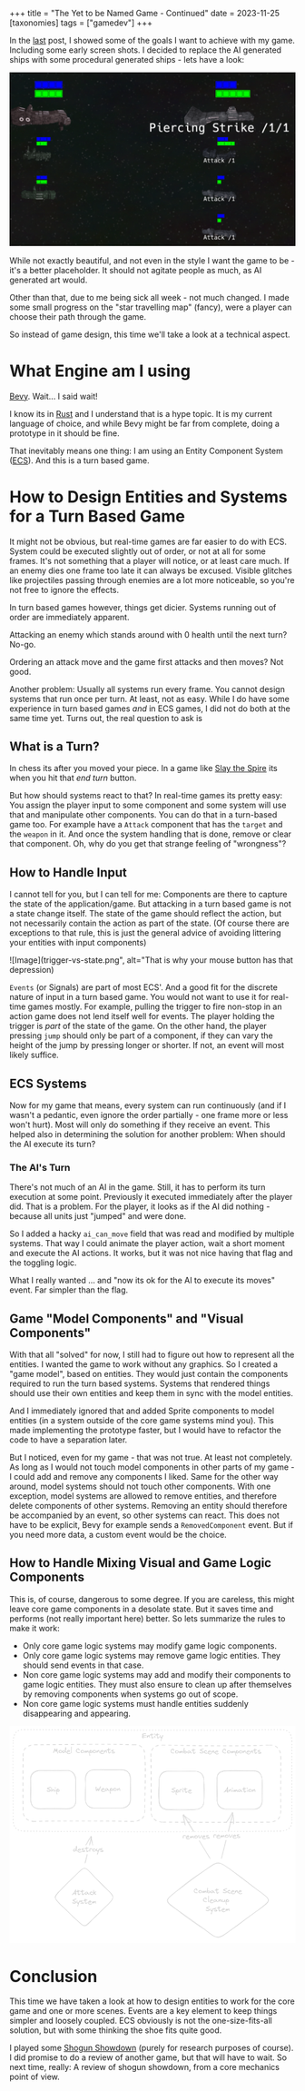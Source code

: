 +++
title = "The Yet to be Named Game - Continued"
date = 2023-11-25
[taxonomies]
tags = ["gamedev"]
+++

In the [last](@unnamed-game/index.md) post, I showed some of the goals I want to achieve with my game. Including some early screen shots. I decided to replace the AI generated ships with some procedural generated ships - lets have a look:

![Image](procedural-ships.png)

While not exactly beautiful, and not even in the style I want the game to be - it's a better placeholder. It should not agitate people as much, as AI generated art would.

Other than that, due to me being sick all week - not much changed. I made some small progress on the "star travelling map" (fancy), were a player can choose their path through the game.

So instead of game design, this time we'll take a look at a technical aspect.

# What Engine am I using
[Bevy](https://bevyengine.org/). Wait... I said wait!

I know its in [Rust](https://www.rust-lang.org/) and I understand that is a hype topic. It is my current language of choice, and while Bevy might be far from complete, doing a prototype in it should be fine.
 
That inevitably means one thing: I am using an Entity Component System ([ECS](https://en.wikipedia.org/wiki/Entity_component_system)). And this is a turn based game.

# How to Design Entities and Systems for a Turn Based Game
It might not be obvious, but real-time games are far easier to do with ECS. System could be executed slightly out of order, or not at all for some frames. It's not something that a player will notice, or at least care much. If an enemy dies one frame too late it can always be excused. Visible glitches like projectiles passing through enemies are a lot more noticeable, so you're not free to ignore the effects.

In turn based games however, things get dicier. Systems running out of order are immediately apparent. 

Attacking an enemy which stands around with 0 health until the next turn? No-go. 

Ordering an attack move and the game first attacks and then moves? Not good.

Another problem: Usually all systems run every frame. You cannot design systems that run once per turn. At least, not as easy. While I do have some experience in turn based games *and* in ECS games, I did not do both at the same time yet. Turns out, the real question to ask is

## What is a Turn?
In chess its after you moved your piece. In a game like [Slay the Spire](https://store.steampowered.com/app/646570/Slay_the_Spire/) its when you hit that *end turn* button.

But how should systems react to that? In real-time games its pretty easy: You assign the player input to some component and some system will use that and manipulate other components. You can do that in a turn-based game too. For example have a `Attack` component that has the `target` and the `weapon` in it. And once the system handling that is done, remove or clear that component. Oh, why do you get that strange feeling of "wrongness"?

## How to Handle Input
I cannot tell for you, but I can tell for me: Components are there to capture the state of the application/game. But attacking in a turn based game is not a state change itself. The state of the game should reflect the action, but not necessarily contain the action as part of the state. (Of course there are exceptions to that rule, this is just the general advice of avoiding littering your entities with input components)


![Image](trigger-vs-state.png", alt="That is why your mouse button has that depression)

`Events` (or Signals) are part of most ECS'. And a good fit for the discrete nature of input in a turn based game. You would not want to use it for real-time games mostly. For example, pulling the trigger to fire non-stop in an action game does not lend itself well for events. The player holding the trigger is *part* of the state of the game. On the other hand, the player pressing `jump` should only be part of a component, if they can vary the height of the jump by pressing longer or shorter. If not, an event will most likely suffice.

## ECS Systems
Now for my game that means, every system can run continuously (and if I wasn't a pedantic, even ignore the order partially - one frame more or less won't hurt). Most will only do something if they receive an event. This helped also in determining the solution for another problem: When should the AI execute its turn?

### The AI's Turn
There's not much of an AI in the game. Still, it has to perform its turn execution at some point. Previously it executed immediately after the player did. That is a problem. For the player, it looks as if the AI did nothing - because all units just "jumped" and were done.

So I added a hacky `ai_can_move` field that was read and modified by multiple systems. That way I could animate the player action, wait a short moment and execute the AI actions. It works, but it was not nice having that flag and the toggling logic.

What I really wanted ... and "now its ok for the AI to execute its moves" event. Far simpler than the flag.

## Game "Model Components" and "Visual Components"
With that all "solved" for now, I still had to figure out how to represent all the entities. I wanted the game to work without any graphics. So I created a "game model", based on entities. They would just contain the components required to run the turn based systems. Systems that rendered things should use their own entities and keep them in sync with the model entities.

And I immediately ignored that and added Sprite components to model entities (in a system outside of the core game systems mind you). This made implementing the prototype faster, but I would have to refactor the code to have a separation later.

But I noticed, even for my game - that was not true. At least not completely. As long as I would not touch model components in other parts of my game - I could add and remove any components I liked. Same for the other way around, model systems should not touch other components. With one exception, model systems are allowed to remove entities, and therefore delete components of other systems. Removing an entity should therefore be accompanied by an event, so other systems can react. This does not have to be explicit, Bevy for example sends a `RemovedComponent` event. But if you need more data, a custom event would be the choice.

## How to Handle Mixing Visual and Game Logic Components
This is, of course, dangerous to some degree. If you are careless, this might leave core game components in a desolate state. But it saves time and performs (not really important here) better. So lets summarize the rules to make it work:
* Only core game logic systems may modify game logic components.
* Only core game logic systems may remove game logic entities. They should send events in that case.
* Non core game logic systems may add and modify their components to game logic entities. They must also ensure to clean up after themselves by removing components when systems go out of scope.
* Non core game logic systems must handle entities suddenly disappearing and appearing.

![Image](data-model.png)

# Conclusion
This time we have taken a look at how to design entities to work for the core game and one or more scenes. Events are a key element to keep things simpler and loosely coupled. ECS obviously is not the one-size-fits-all solution, but with some thinking the shoe fits quite good.

I played some [Shogun Showdown](https://store.steampowered.com/app/2084000/Shogun_Showdown/) (purely for research purposes of course). I did promise to do a review of another game, but that will have to wait. So next time, really: A review of shogun showdown, from a core mechanics point of view.
